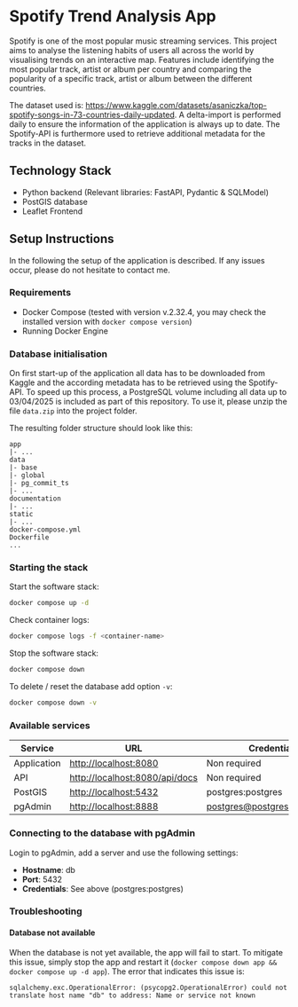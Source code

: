 # Spotify Trend Analysis App
Spotify is one of the most popular music streaming services.
This project aims to analyse the listening habits of users
all across the world by visualising trends on an interactive map. 
Features include identifying the most popular track, artist or album
per country and comparing the popularity of a specific track, artist
or album between the different countries. 

The dataset used is: 
https://www.kaggle.com/datasets/asaniczka/top-spotify-songs-in-73-countries-daily-updated. 
A delta-import is performed daily to ensure the information of the application is always up to date.
The Spotify-API is furthermore used to retrieve additional metadata for the tracks
in the dataset.

## Technology Stack
- Python backend (Relevant libraries: FastAPI, Pydantic & SQLModel)
- PostGIS database
- Leaflet Frontend

## Setup Instructions

In the following the setup of the application is described. 
If any issues occur, please do not hesitate to contact me. 

### Requirements
- Docker Compose (tested with version v.2.32.4, you may check the installed version with `docker compose version`)
- Running Docker Engine

### Database initialisation
On first start-up of the application all data has to be downloaded from 
Kaggle and the according metadata has to be retrieved using the Spotify-API. 
To speed up this process, a PostgreSQL volume including all data up to 03/04/2025
is included as part of this repository. To use it, please unzip the file `data.zip` into 
the project folder.

The resulting folder structure should look like this:
```
app
|- ...
data
|- base
|- global
|- pg_commit_ts
|- ...
documentation
|- ...
static
|- ...
docker-compose.yml
Dockerfile
...
```

### Starting the stack
Start the software stack:
````bash
docker compose up -d
````

Check container logs:
````bash
docker compose logs -f <container-name>
````

Stop the software stack: 
````bash
docker compose down
````

To delete / reset the database add option `-v`:
````bash
docker compose down -v
````


### Available services
| Service     | URL                                                              | Credentials                   |
|-------------|------------------------------------------------------------------|-------------------------------|
| Application | [http://localhost:8080](http://localhost:8080)                   | Non required                  |
| API         | [http://localhost:8080/api/docs](http://localhost:8888/api/docs) | Non required                  |
| PostGIS     | [http://localhost:5432](http://localhost:5432)                   | postgres:postgres             |
| pgAdmin     | [http://localhost:8888](http://localhost:8888)                   | postgres@postgres.de:postgres |

### Connecting to the database with pgAdmin
Login to pgAdmin, add a server and use the following settings:
- **Hostname**: db
- **Port**: 5432
- **Credentials**: See above (postgres:postgres)

### Troubleshooting

#### Database not available

When the database is not yet available, the app will fail to start. 
To mitigate this issue, simply stop the app and restart it (`docker compose down app && docker compose up -d app`).
The error that indicates this issue is: 

````
sqlalchemy.exc.OperationalError: (psycopg2.OperationalError) could not translate host name "db" to address: Name or service not known
````